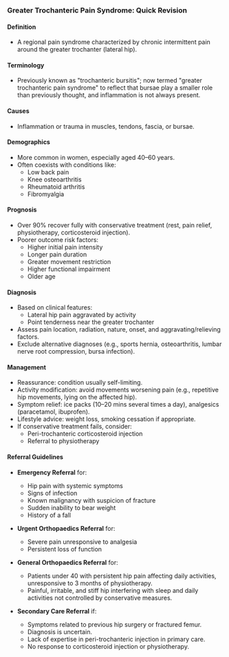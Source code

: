 ### Greater Trochanteric Pain Syndrome: Quick Revision

#### Definition
- A regional pain syndrome characterized by chronic intermittent pain around the greater trochanter (lateral hip).

#### Terminology
- Previously known as "trochanteric bursitis"; now termed "greater trochanteric pain syndrome" to reflect that bursae play a smaller role than previously thought, and inflammation is not always present.

#### Causes
- Inflammation or trauma in muscles, tendons, fascia, or bursae.

#### Demographics
- More common in women, especially aged 40–60 years.
- Often coexists with conditions like:
  - Low back pain
  - Knee osteoarthritis
  - Rheumatoid arthritis
  - Fibromyalgia

#### Prognosis
- Over 90% recover fully with conservative treatment (rest, pain relief, physiotherapy, corticosteroid injection).
- Poorer outcome risk factors:
  - Higher initial pain intensity
  - Longer pain duration
  - Greater movement restriction
  - Higher functional impairment
  - Older age

#### Diagnosis
- Based on clinical features:
  - Lateral hip pain aggravated by activity
  - Point tenderness near the greater trochanter
- Assess pain location, radiation, nature, onset, and aggravating/relieving factors.
- Exclude alternative diagnoses (e.g., sports hernia, osteoarthritis, lumbar nerve root compression, bursa infection).

#### Management
- Reassurance: condition usually self-limiting.
- Activity modification: avoid movements worsening pain (e.g., repetitive hip movements, lying on the affected hip).
- Symptom relief: ice packs (10–20 mins several times a day), analgesics (paracetamol, ibuprofen).
- Lifestyle advice: weight loss, smoking cessation if appropriate.
- If conservative treatment fails, consider:
  - Peri-trochanteric corticosteroid injection
  - Referral to physiotherapy

#### Referral Guidelines
- **Emergency Referral** for:
  - Hip pain with systemic symptoms
  - Signs of infection
  - Known malignancy with suspicion of fracture
  - Sudden inability to bear weight
  - History of a fall
  
- **Urgent Orthopaedics Referral** for:
  - Severe pain unresponsive to analgesia
  - Persistent loss of function

- **General Orthopaedics Referral** for:
  - Patients under 40 with persistent hip pain affecting daily activities, unresponsive to 3 months of physiotherapy.
  - Painful, irritable, and stiff hip interfering with sleep and daily activities not controlled by conservative measures.

- **Secondary Care Referral** if:
  - Symptoms related to previous hip surgery or fractured femur.
  - Diagnosis is uncertain.
  - Lack of expertise in peri-trochanteric injection in primary care.
  - No response to corticosteroid injection or physiotherapy.
